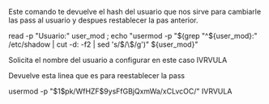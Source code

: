 Este comando te devuelve el hash del usuario que nos sirve para cambiarle las pass al usuario y despues restablecer la pas anterior.

read -p "Usuario:" user_mod ; echo "usermod -p \"$(grep "^${user_mod}:" /etc/shadow | cut -d: -f2 | sed 's/\$/\\$/g')\" ${user_mod}"

Solicita el nombre del usuario a configurar en este caso IVRVULA

Devuelve esta linea que es para reestablecer la pass 

usermod -p "\$1\$pk/WfHZF\$9ysFfGBjQxmWa/xCLvcOC/" IVRVULA